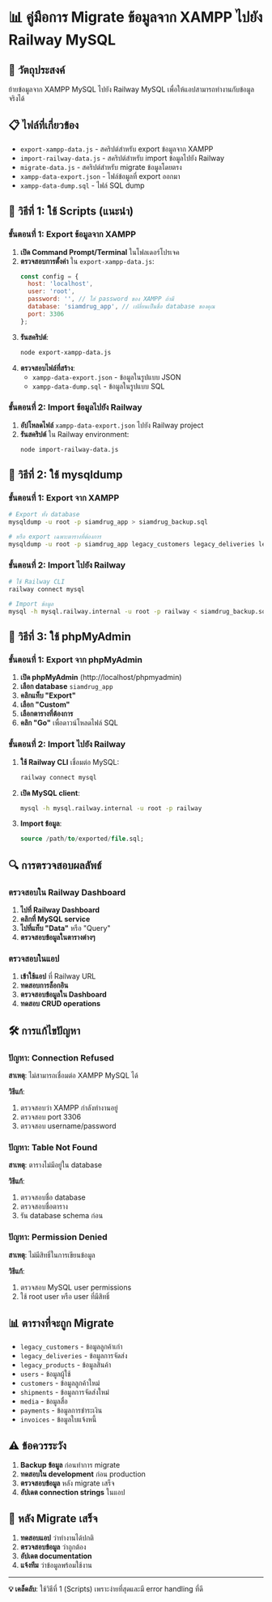 # 📊 คู่มือการ Migrate ข้อมูลจาก XAMPP ไปยัง Railway MySQL

## 🎯 วัตถุประสงค์
ย้ายข้อมูลจาก XAMPP MySQL ไปยัง Railway MySQL เพื่อให้แอปสามารถทำงานกับข้อมูลจริงได้

## 📋 ไฟล์ที่เกี่ยวข้อง
- `export-xampp-data.js` - สคริปต์สำหรับ export ข้อมูลจาก XAMPP
- `import-railway-data.js` - สคริปต์สำหรับ import ข้อมูลไปยัง Railway
- `migrate-data.js` - สคริปต์สำหรับ migrate ข้อมูลโดยตรง
- `xampp-data-export.json` - ไฟล์ข้อมูลที่ export ออกมา
- `xampp-data-dump.sql` - ไฟล์ SQL dump

## 🚀 วิธีที่ 1: ใช้ Scripts (แนะนำ)

### ขั้นตอนที่ 1: Export ข้อมูลจาก XAMPP

1. **เปิด Command Prompt/Terminal** ในโฟลเดอร์โปรเจค
2. **ตรวจสอบการตั้งค่า** ใน `export-xampp-data.js`:
   ```javascript
   const config = {
     host: 'localhost',
     user: 'root',
     password: '', // ใส่ password ของ XAMPP ถ้ามี
     database: 'siamdrug_app', // เปลี่ยนเป็นชื่อ database ของคุณ
     port: 3306
   };
   ```
3. **รันสคริปต์**:
   ```bash
   node export-xampp-data.js
   ```
4. **ตรวจสอบไฟล์ที่สร้าง**:
   - `xampp-data-export.json` - ข้อมูลในรูปแบบ JSON
   - `xampp-data-dump.sql` - ข้อมูลในรูปแบบ SQL

### ขั้นตอนที่ 2: Import ข้อมูลไปยัง Railway

1. **อัปโหลดไฟล์** `xampp-data-export.json` ไปยัง Railway project
2. **รันสคริปต์** ใน Railway environment:
   ```bash
   node import-railway-data.js
   ```

## 🚀 วิธีที่ 2: ใช้ mysqldump

### ขั้นตอนที่ 1: Export จาก XAMPP

```bash
# Export ทั้ง database
mysqldump -u root -p siamdrug_app > siamdrug_backup.sql

# หรือ export เฉพาะตารางที่ต้องการ
mysqldump -u root -p siamdrug_app legacy_customers legacy_deliveries legacy_products > legacy_data.sql
```

### ขั้นตอนที่ 2: Import ไปยัง Railway

```bash
# ใช้ Railway CLI
railway connect mysql

# Import ข้อมูล
mysql -h mysql.railway.internal -u root -p railway < siamdrug_backup.sql
```

## 🚀 วิธีที่ 3: ใช้ phpMyAdmin

### ขั้นตอนที่ 1: Export จาก phpMyAdmin

1. **เปิด phpMyAdmin** (http://localhost/phpmyadmin)
2. **เลือก database** `siamdrug_app`
3. **คลิกแท็บ "Export"**
4. **เลือก "Custom"**
5. **เลือกตารางที่ต้องการ**
6. **คลิก "Go"** เพื่อดาวน์โหลดไฟล์ SQL

### ขั้นตอนที่ 2: Import ไปยัง Railway

1. **ใช้ Railway CLI** เชื่อมต่อ MySQL:
   ```bash
   railway connect mysql
   ```
2. **เปิด MySQL client**:
   ```bash
   mysql -h mysql.railway.internal -u root -p railway
   ```
3. **Import ข้อมูล**:
   ```sql
   source /path/to/exported/file.sql;
   ```

## 🔍 การตรวจสอบผลลัพธ์

### ตรวจสอบใน Railway Dashboard

1. **ไปที่ Railway Dashboard**
2. **คลิกที่ MySQL service**
3. **ไปที่แท็บ "Data"** หรือ "Query"
4. **ตรวจสอบข้อมูลในตารางต่างๆ**

### ตรวจสอบในแอป

1. **เข้าใช้แอป** ที่ Railway URL
2. **ทดสอบการล็อกอิน**
3. **ตรวจสอบข้อมูลใน Dashboard**
4. **ทดสอบ CRUD operations**

## 🛠️ การแก้ไขปัญหา

### ปัญหา: Connection Refused

**สาเหตุ**: ไม่สามารถเชื่อมต่อ XAMPP MySQL ได้

**วิธีแก้**:
1. ตรวจสอบว่า XAMPP กำลังทำงานอยู่
2. ตรวจสอบ port 3306
3. ตรวจสอบ username/password

### ปัญหา: Table Not Found

**สาเหตุ**: ตารางไม่มีอยู่ใน database

**วิธีแก้**:
1. ตรวจสอบชื่อ database
2. ตรวจสอบชื่อตาราง
3. รัน database schema ก่อน

### ปัญหา: Permission Denied

**สาเหตุ**: ไม่มีสิทธิ์ในการเขียนข้อมูล

**วิธีแก้**:
1. ตรวจสอบ MySQL user permissions
2. ใช้ root user หรือ user ที่มีสิทธิ์

## 📊 ตารางที่จะถูก Migrate

- `legacy_customers` - ข้อมูลลูกค้าเก่า
- `legacy_deliveries` - ข้อมูลการจัดส่ง
- `legacy_products` - ข้อมูลสินค้า
- `users` - ข้อมูลผู้ใช้
- `customers` - ข้อมูลลูกค้าใหม่
- `shipments` - ข้อมูลการจัดส่งใหม่
- `media` - ข้อมูลสื่อ
- `payments` - ข้อมูลการชำระเงิน
- `invoices` - ข้อมูลใบแจ้งหนี้

## ⚠️ ข้อควรระวัง

1. **Backup ข้อมูล** ก่อนทำการ migrate
2. **ทดสอบใน development** ก่อน production
3. **ตรวจสอบข้อมูล** หลัง migrate เสร็จ
4. **อัปเดต connection strings** ในแอป

## 🎉 หลัง Migrate เสร็จ

1. **ทดสอบแอป** ว่าทำงานได้ปกติ
2. **ตรวจสอบข้อมูล** ว่าถูกต้อง
3. **อัปเดต documentation**
4. **แจ้งทีม** ว่าข้อมูลพร้อมใช้งาน

---

**💡 เคล็ดลับ**: ใช้วิธีที่ 1 (Scripts) เพราะง่ายที่สุดและมี error handling ที่ดี
